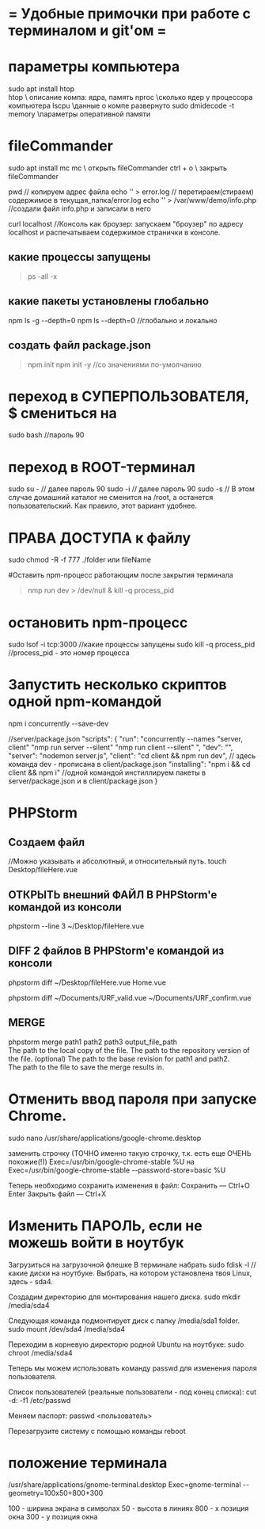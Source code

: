# = Удобные примочки при работе с терминалом и  git'ом =


# параметры компьютера
sudo apt install htop  
htop                       \\ описание компа: ядра, память
nproc                      \\сколько ядер у процессора компьютера
lscpu                      \\данные о компе развернуто
sudo dmidecode -t memory   \\параметры оперативной памяти


# fileCommander
sudo apt install mc
mc          \\ открыть fileCommander
ctrl + o    \\ закрыть fileCommander


pwd                    // копируем адрес файла
echo '' > error.log    // перетираем(стираем) содержимое в текущая_папка/error.log
echo '<?php phpinfo(); ?>' > /var/www/demo/info.php  //создали файл info.php и записали в него <?php phpinfo(); ?>

curl localhost  //Консоль как броузер: запускаем "броузер" по адресу localhost и распечатываем содержимое странички в консоле.


## какие процессы запущены
>ps -all -x


## какие пакеты установлены глобально
npm ls -g --depth=0
npm ls --depth=0        //глобально и локально


## создать файл package.json
>npm init
>npm init -y    //со значениями по-умолчанию


# переход в СУПЕРПОЛЬЗОВАТЕЛЯ, $ смениться на #
sudo bash      //пароль  90


# переход в ROOT-терминал
sudo su -    // далее пароль  90
sudo -i      // далее пароль  90
sudo -s  //  В этом случае домашний каталог не сменится на /root, а останется пользовательский. Как правило, этот вариант удобнее.



# ПРАВА ДОСТУПА к файлу
sudo chmod -R -f 777 ./folder  или fileName



#Оставить npm-процесс работающим после закрытия терминала
>nmp run dev > /dev/null & kill -q process_pid



# остановить npm-процесс
sudo lsof -i tcp:3000            //какие процессы запущены
sudo kill -q process_pid          //process_pid - это номер процесса


# Запустить несколько скриптов одной npm-командой
npm i concurrently --save-dev

//server/package.json
"scripts": {
  "run": "concurrently 
    --names \"server, client\"
    \"nmp run server --silent\"
    \"nmp run client --silent\"
  ",
  "dev": "",
  "server": "nodemon server.js",
  "client": "cd client && npm run dev",          // здесь команда dev - прописана в client/package.json
  "installing": "npm i && cd client && npm i"    //одной командой инстиллируем пакеты в server/package.json и в client/package.json
}





# PHPStorm  
## Создаем файл
//Можно указывать и абсолютный, и относительный путь.
touch Desktop/fileHere.vue       

## ОТКРЫТЬ внешний ФАЙЛ В PHPStorm'e командой из консоли
phpstorm --line 3 ~/Desktop/fileHere.vue

## DIFF 2 файлов В PHPStorm'e командой из консоли
phpstorm diff ~/Desktop/fileHere.vue Home.vue 

phpstorm diff ~/Documents/URF_valid.vue  ~/Documents/URF_confirm.vue




## MERGE
phpstorm merge path1 path2 path3 output_file_path	
The path to the local copy of the file.
The path to the repository version of the file.	
(optional) The path to the base revision for path1 and path2.	
The path to the file to save the merge results in.





# Отменить ввод пароля при запуске Chrome.
sudo nano /usr/share/applications/google-chrome.desktop

заменить строчку (ТОЧНО именно такую строчку, т.к. есть еще ОЧЕНЬ похожие(!))
Exec=/usr/bin/google-chrome-stable  %U 
на 
Exec=/usr/bin/google-chrome-stable --password-store=basic %U

Теперь необходимо сохранить изменения в файл:
Сохранить    — Ctrl+O
               Enter
Закрыть файл — Ctrl+X






# Изменить ПАРОЛЬ, если не можешь войти в ноутбук
 Загрузиться на загрузочной флешке
 В терминале набрать
sudo fdisk -l     //какие диски на ноутбуке. Выбрать, на котором установлена твоя Linux, здесь - sda4.

Создадим директорию для монтирования нашего диска.
sudo mkdir /media/sda4

Следующая команда подмонтирует диск с папку  /media/sda1 folder.
sudo mount /dev/sda4 /media/sda4

Переходим в корневую директорю родной Ubuntu на ноутбуке:
sudo chroot /media/sda4

Теперь мы можем использовать команду passwd для изменения пароля пользователя.

Список пользователей (реальные пользователи - под конец списка):
cut -d: -f1 /etc/passwd

Меняем паспорт:
passwd <пользователь>

Перезагрузите систему с помощью команды reboot


# положение терминала
/usr/share/applications/gnome-terminal.desktop
Exec=gnome-terminal --geometry=100x50+800+300

100 - ширина экрана в символах
50 - высота в линиях
800 - x позиция окна
300 - y позиция окна




